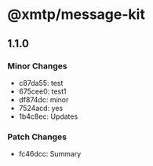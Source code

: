 # @xmtp/message-kit

## 1.1.0

### Minor Changes

- c87da55: test
- 675cee0: test1
- df874dc: minor
- 7524acd: yes
- 1b4c8ec: Updates

### Patch Changes

- fc46dcc: Summary
